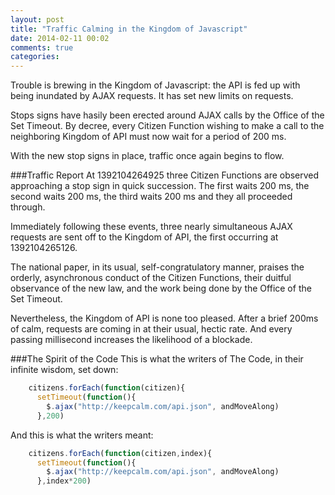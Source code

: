 ```yaml
---
layout: post
title: "Traffic Calming in the Kingdom of Javascript"
date: 2014-02-11 00:02
comments: true
categories: 
---
```

Trouble is brewing in the Kingdom of Javascript: the API is fed up with being inundated by AJAX requests. It has set new limits on requests.

Stops signs have hasily been erected around AJAX calls by the Office of the Set Timeout. By decree, every Citizen Function wishing to make a call to the neighboring Kingdom of API must now wait for a period of 200 ms.

With the new stop signs in place, traffic once again begins to flow.


###Traffic Report
At 1392104264925 three Citizen Functions are observed approaching a stop sign in quick succession. The first waits 200 ms, the second waits 200 ms, the third waits 200 ms and they all proceeded through.

Immediately following these events, three nearly simultaneous AJAX requests are sent off to the Kingdom of API, the first occurring at 1392104265126.

The national paper, in its usual, self-congratulatory manner, praises  the orderly, asynchronous conduct of the Citizen Functions, their duitful observance of the new law, and the work being done by the Office of the Set Timeout. 

Nevertheless, the Kingdom of API is none too pleased. After a brief 200ms of calm, requests are coming in at their usual, hectic rate. And every passing millisecond increases the likelihood of a blockade.

###The Spirit of the Code
This is what the writers of The Code, in their infinite wisdom, set down:

``` javascript
    citizens.forEach(function(citizen){
      setTimeout(function(){
        $.ajax("http://keepcalm.com/api.json", andMoveAlong)
      },200)
```


And this is what the writers meant:

``` javascript
    citizens.forEach(function(citizen,index){
      setTimeout(function(){
        $.ajax("http://keepcalm.com/api.json", andMoveAlong)
      },index*200)
```